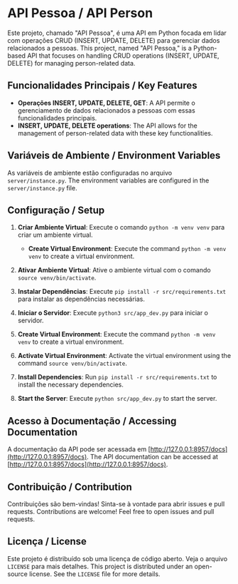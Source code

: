 # API Pessoa / API Person

Este projeto, chamado "API Pessoa", é uma API em Python focada em lidar com operações CRUD (INSERT, UPDATE, DELETE) para gerenciar dados relacionados a pessoas.
This project, named "API Pessoa," is a Python-based API that focuses on handling CRUD operations (INSERT, UPDATE, DELETE) for managing person-related data.

## Funcionalidades Principais / Key Features

- **Operações INSERT, UPDATE, DELETE, GET**: A API permite o gerenciamento de dados relacionados a pessoas com essas funcionalidades principais.
- **INSERT, UPDATE, DELETE operations**: The API allows for the management of person-related data with these key functionalities.


## Variáveis de Ambiente / Environment Variables

As variáveis de ambiente estão configuradas no arquivo `server/instance.py`.
The environment variables are configured in the `server/instance.py` file.

## Configuração / Setup

1. **Criar Ambiente Virtual**: Execute o comando `python -m venv venv` para criar um ambiente virtual.
   - **Create Virtual Environment**: Execute the command `python -m venv venv` to create a virtual environment.
3. **Ativar Ambiente Virtual**: Ative o ambiente virtual com o comando `source venv/bin/activate`.
4. **Instalar Dependências**: Execute `pip install -r src/requirements.txt` para instalar as dependências necessárias.
5. **Iniciar o Servidor**: Execute `python3 src/app_dev.py` para iniciar o servidor.

1. **Create Virtual Environment**: Execute the command `python -m venv venv` to create a virtual environment.
2. **Activate Virtual Environment**: Activate the virtual environment using the command `source venv/bin/activate`.
3. **Install Dependencies**: Run `pip install -r src/requirements.txt` to install the necessary dependencies.
4. **Start the Server**: Execute `python src/app_dev.py` to start the server.

## Acesso à Documentação / Accessing Documentation

A documentação da API pode ser acessada em [http://127.0.0.1:8957/docs](http://127.0.0.1:8957/docs).
The API documentation can be accessed at [http://127.0.0.1:8957/docs](http://127.0.0.1:8957/docs).

## Contribuição / Contribution

Contribuições são bem-vindas! Sinta-se à vontade para abrir issues e pull requests.
Contributions are welcome! Feel free to open issues and pull requests.

## Licença / License

Este projeto é distribuído sob uma licença de código aberto. Veja o arquivo `LICENSE` para mais detalhes.
This project is distributed under an open-source license. See the `LICENSE` file for more details.
